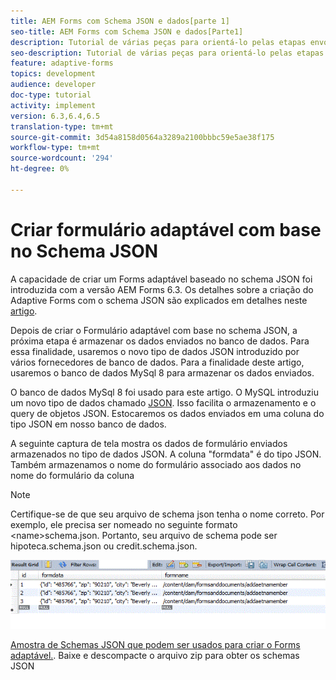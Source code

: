 ```yaml
---
title: AEM Forms com Schema JSON e dados[parte 1]
seo-title: AEM Forms com Schema JSON e dados[Parte1]
description: Tutorial de várias peças para orientá-lo pelas etapas envolvidas na criação do Formulário adaptável com o schema JSON e consulta dos dados enviados.
seo-description: Tutorial de várias peças para orientá-lo pelas etapas envolvidas na criação do Formulário adaptável com o schema JSON e consulta dos dados enviados.
feature: adaptive-forms
topics: development
audience: developer
doc-type: tutorial
activity: implement
version: 6.3,6.4,6.5
translation-type: tm+mt
source-git-commit: 3d54a8158d0564a3289a2100bbbc59e5ae38f175
workflow-type: tm+mt
source-wordcount: '294'
ht-degree: 0%

---
```



# Criar formulário adaptável com base no Schema JSON


A capacidade de criar um Forms adaptável baseado no schema JSON foi introduzida com a versão AEM Forms 6.3. Os detalhes sobre a criação do Adaptive Forms com o schema JSON são explicados em detalhes neste [artigo](https://helpx.adobe.com/experience-manager/6-3/forms/using/adaptive-form-json-schema-form-model.html).

Depois de criar o Formulário adaptável com base no schema JSON, a próxima etapa é armazenar os dados enviados no banco de dados. Para essa finalidade, usaremos o novo tipo de dados JSON introduzido por vários fornecedores de banco de dados. Para a finalidade deste artigo, usaremos o banco de dados MySql 8 para armazenar os dados enviados.

O banco de dados MySql 8 foi usado para este artigo. O MySQL introduziu um novo tipo de dados chamado [JSON](https://dev.mysql.com/doc/refman/8.0/en/json.html). Isso facilita o armazenamento e o query de objetos JSON. Estocaremos os dados enviados em uma coluna do tipo JSON em nosso banco de dados.

A seguinte captura de tela mostra os dados de formulário enviados armazenados no tipo de dados JSON. A coluna &quot;formdata&quot; é do tipo JSON. Também armazenamos o nome do formulário associado aos dados no nome do formulário da coluna

>[!NOTE]
>
>Certifique-se de que seu arquivo de schema json tenha o nome correto. Por exemplo, ele precisa ser nomeado no seguinte formato &lt;name>schema.json. Portanto, seu arquivo de schema pode ser hipoteca.schema.json ou credit.schema.json.


![dados](assets/datastored.gif)


[Amostra de Schemas JSON que podem ser usados para criar o Forms adaptável.](assets/samplejsonschemas.zip). Baixe e descompacte o arquivo zip para obter os schemas JSON

